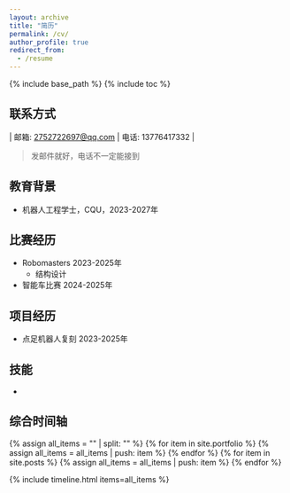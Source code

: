```yaml
---
layout: archive
title: "简历"
permalink: /cv/
author_profile: true
redirect_from:
  - /resume
---
```


{% include base_path %}
{% include toc %}

## 联系方式
| 邮箱: 2752722697@qq.com | 电话: 13776417332 |
> 发邮件就好，电话不一定能接到

<!-- 原有内容保持不变 -->
## 教育背景
* 机器人工程学士，CQU，2023-2027年

## 比赛经历
* Robomasters 2023-2025年
  * 结构设计
* 智能车比赛 2024-2025年

## 项目经历
* 点足机器人复刻 2023-2025年

## 技能
*

<!-- 综合时间轴：显示个人作品和课程作业 -->
<h2>综合时间轴</h2>
{% assign all_items = "" | split: "" %}
{% for item in site.portfolio %}
  {% assign all_items = all_items | push: item %}
{% endfor %}
{% for item in site.posts %}
  {% assign all_items = all_items | push: item %}
{% endfor %}

{% include timeline.html items=all_items %}